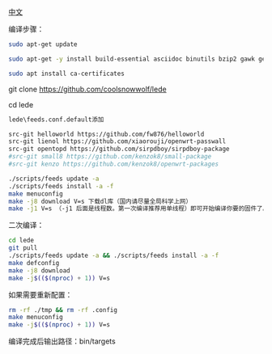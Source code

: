 [中文](https://p3terx.com/archives/build-openwrt-with-github-actions.html)

编译步骤：
```bash
sudo apt-get update
```
```bash
sudo apt-get -y install build-essential asciidoc binutils bzip2 gawk gettext git libncurses5-dev libz-dev patch python3 python2.7 unzip zlib1g-dev lib32gcc1 libc6-dev-i386 subversion flex uglifyjs git-core gcc-multilib p7zip p7zip-full msmtp libssl-dev texinfo libglib2.0-dev xmlto qemu-utils upx libelf-dev autoconf automake libtool autopoint device-tree-compiler g++-multilib antlr3 gperf wget curl swig rsync
```
```bash
sudo apt install ca-certificates
```
git clone https://github.com/coolsnowwolf/lede

cd lede
```bash
lede\feeds.conf.default添加

src-git helloworld https://github.com/fw876/helloworld
src-git lienol https://github.com/xiaorouji/openwrt-passwall
src-git opentopd https://github.com/sirpdboy/sirpdboy-package
#src-git small8 https://github.com/kenzok8/small-package
#src-git kenzo https://github.com/kenzok8/openwrt-packages
```
```bash
./scripts/feeds update -a
./scripts/feeds install -a -f
make menuconfig
make -j8 download V=s 下载dl库（国内请尽量全局科学上网）
make -j1 V=s （-j1 后面是线程数。第一次编译推荐用单线程）即可开始编译你要的固件了。
```
二次编译：
```bash
cd lede
git pull
./scripts/feeds update -a && ./scripts/feeds install -a -f
make defconfig
make -j8 download
make -j$(($(nproc) + 1)) V=s
```
如果需要重新配置：
```bash
rm -rf ./tmp && rm -rf .config
make menuconfig
make -j$(($(nproc) + 1)) V=s
```
编译完成后输出路径：bin/targets
